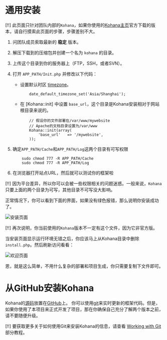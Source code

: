 # 通用安装

[!!] 此页面只针对团队内部的`Kohana`，如果你使用的[Kohana主页](http://kohanaframework.org/)官方下载的版本，请自行摸索此页面的步骤，步骤差别不大。

1. 问团队成员索取最新的 **稳定** 版本。
2. 解压下载到的压缩包并创建一个名为 `kohana` 的目录。
3. 上传这个目录到你的服务器上（FTP，SSH，或者SVN）。
4. 打开 `APP_PATH/Init.php` 并修改以下代码：

	- 设置默认时区 [timezone](http://php.net/timezones)。

		~~~
			date_default_timezone_set('Asia/Shanghai');
		~~~

	- 在 [Kohana::init] 中设置 `base_url`，这个目录是Kohana安装相对于网站根目录来说的。

		~~~
			// 假设你的文件部署在/var/www/mywebsite
			// Apache的文档目录设置为/var/www
			Kohana::init(array(
				'base_url'   => '/mywebsite',
			));
		~~~

5. 确定`APP_PATH/Cache`和`APP_PATH/Log`这两个目录有可写权限

	~~~
		sudo chmod 777 -R APP_PATH/Cache
		sudo chmod 777 -R APP_PATH/Log
	~~~
	
6. 在浏览器打开站点URL，然后就可以测试你的框架啦

[!!] 因为平台差异，所以你可以会被一些权限相关的问题迷惑。一般来说，`Kohana`只要上面的两个目录为可写，其他目录不可写没大影响。

正常情况下，你可以看到下面的界面，如果没有绿色报错，那么说明你安装成功了。

![安装页面](install.png "安装成功后显示的页面")

[!!] 再次说明，你当前使用的`Kohana`版本不一定有这个文件，因为它非官方版。

当安装页面显示运行环境无错之后，你应该马上从Kohana目录中删除`install.php`。然后刷新访问看看：

![欢迎页面](welcome.png "默认欢迎页面")

恩，就是这么简单，不用什么复杂的部署和项目生成，你只需要复制下文件即可。

# 从GitHub安装Kohana

Kohana的[源码](http://github.com/kohana/kohana)放置在[GitHub](http://github.com)上。 你可以使用[git](http://git-scm.com/)来实时更新的框架代码。但是，如果你使用了本项目来正式开发了项目，那在你确保自己充分了解两个版本之前，请不要随便升级。

[!!] 要获取更多关于如何使用Git来安装Kohana的信息，请查看 [Working with Git](tutorials/git) 部分教程。
